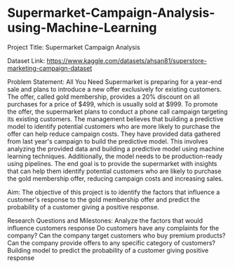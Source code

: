 # Supermarket-Campaign-Analysis-using-Machine-Learning

Project Title: Supermarket Campaign Analysis

Dataset Link: https://www.kaggle.com/datasets/ahsan81/superstore-marketing-campaign-dataset

Problem Statement: All You Need Supermarket is preparing for a year-end sale and plans to introduce a new offer exclusively for existing customers. The offer, called gold membership, provides a 20% discount on all purchases for a price of $499, which is usually sold at $999. To promote the offer, the supermarket plans to conduct a phone call campaign targeting its existing customers. The management believes that building a predictive model to identify potential customers who are more likely to purchase the offer can help reduce campaign costs. They have provided data gathered from last year's campaign to build the predictive model. This involves analyzing the provided data and building a predictive model using machine learning techniques. Additionally, the model needs to be production-ready using pipelines. The end goal is to provide the supermarket with insights that can help them identify potential customers who are likely to purchase the gold membership offer, reducing campaign costs and increasing sales.

Aim: The objective of this project is to identify the factors that influence a customer's response to the gold membership offer and predict the probability of a customer giving a positive response. 

Research Questions and Milestones:
Analyze the factors that would influence customers response
Do customers have any complaints for the company?
Can the company target customers who buy premium products?
Can the company provide offers to any specific category of customers?
Building model to predict the probability of a customer giving positive response
